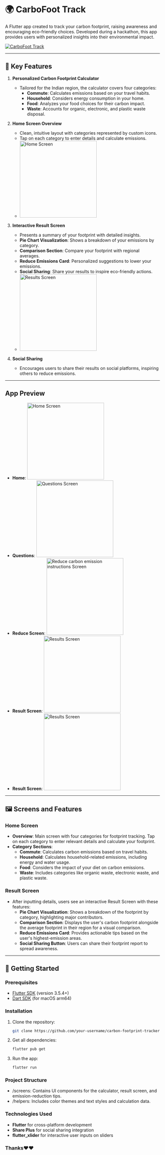 # 🌍 CarboFoot Track

A Flutter app created to track your carbon footprint, raising awareness and encouraging eco-friendly choices. Developed during a hackathon, this app provides users with personalized insights into their environmental impact.

[![CarboFoot Track](https://custom-icon-badges.demolab.com/badge/-Download-blue?style=for-the-badge&logo=download&logoColor=white "Download")](App/app-release.apk)


---

## 📱 Key Features

1. **Personalized Carbon Footprint Calculator**
   - Tailored for the Indian region, the calculator covers four categories:
     - **Commute**: Calculates emissions based on your travel habits.
     - **Household**: Considers energy consumption in your home.
     - **Food**: Analyzes your food choices for their carbon impact.
     - **Waste**: Accounts for organic, electronic, and plastic waste disposal.

2. **Home Screen Overview**
   - Clean, intuitive layout with categories represented by custom icons.
   - Tap on each category to enter details and calculate emissions.
   - <img src="assets/images/readme/home.jpg" alt="Home Screen" width="250">

3. **Interactive Result Screen**
   - Presents a summary of your footprint with detailed insights.
   - **Pie Chart Visualization**: Shows a breakdown of your emissions by category.
   - **Comparison Section**: Compare your footprint with regional averages.
   - **Reduce Emissions Card**: Personalized suggestions to lower your emissions.
   - **Social Sharing**: Share your results to inspire eco-friendly actions.
   - <img src="assets/images/readme/result.jpg" alt="Results Screen" width="250">

4. **Social Sharing**
   - Encourages users to share their results on social platforms, inspiring others to reduce emissions.

---
## App Preview

- **Home**: <img src="assets/images/readme/home.jpg" alt="Home Screen" width="250">
- **Questions**: <img src="assets/images/readme/ques_screen.jpg" alt="Questions Screen" width="250">
- **Reduce Screen**: <img src="assets/images/readme/reduce.jpg" alt="Reduce carbon emission instructions Screen" width="250">
- **Result Screen**: <img src="assets/images/readme/result.jpg" alt="Results Screen" width="250">
- **Result Screen**: <img src="assets/images/readme/result1.jpg" alt="Results Screen" width="250">
---
## 🖼️ Screens and Features

### Home Screen
- **Overview**: Main screen with four categories for footprint tracking. Tap on each category to enter relevant details and calculate your footprint.
- **Category Sections**:
  - **Commute**: Calculates carbon emissions based on travel habits.
  - **Household**: Calculates household-related emissions, including energy and water usage.
  - **Food**: Considers the impact of your diet on carbon emissions.
  - **Waste**: Includes categories like organic waste, electronic waste, and plastic waste.

### Result Screen
- After inputting details, users see an interactive Result Screen with these features:
  - **Pie Chart Visualization**: Shows a breakdown of the footprint by category, highlighting major contributors.
  - **Comparison Section**: Displays the user's carbon footprint alongside the average footprint in their region for a visual comparison.
  - **Reduce Emissions Card**: Provides actionable tips based on the user's highest-emission areas.
  - **Social Sharing Button**: Users can share their footprint report to spread awareness.

---

## 🚀 Getting Started

### Prerequisites
- [Flutter SDK](https://flutter.dev/) (version 3.5.4+)
- [Dart SDK](https://dart.dev/) (for macOS arm64)

### Installation

1. Clone the repository:
   ```bash
   git clone https://github.com/your-username/carbon-footprint-tracker.git
2. Get all dependencies:
    ```bash
    flutter pub get
3. Run the app:
    ```bash
    flutter run

### Project Structure
  - /screens: Contains UI components for the calculator, result screen, and emission-reduction tips.
  - /helpers: Includes color themes and text styles and calculation data.

### Technologies Used
  - **Flutter** for cross-platform development
  - **Share Plus** for social sharing integration
  - **flutter_xlider** for interactive user inputs on sliders

### Thanks❤️❤️